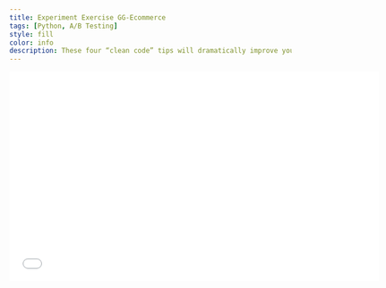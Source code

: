 ```yaml
---
title: Experiment Exercise GG-Ecommerce
tags: [Python, A/B Testing]
style: fill
color: info
description: These four “clean code” tips will dramatically improve your engineering team’s productivity
---
```


<iframe 
  width="660"
  height="375"
  src="../assets/img/Experiment-Exercise-GG-Ecommerce.html"
  frameborder="0"
  allowfullscreen>
</iframe>
